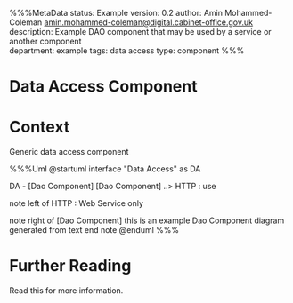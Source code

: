 %%%MetaData
status: Example
version: 0.2
author: Amin Mohammed-Coleman <amin.mohammed-coleman@digital.cabinet-office.gov.uk>
description: Example DAO component that may be used by a service or another component  
department: example
tags: data access
type: component
%%%

# Data Access Component 

# Context

Generic data access component

%%%Uml
@startuml
interface "Data Access" as DA

DA - [Dao Component] 
[Dao Component] ..> HTTP : use

note left of HTTP : Web Service only

note right of [Dao Component]
  this is an example Dao Component diagram
  generated from text
end note
@enduml
%%%
  
  
  
# Further Reading

Read this for more information.

